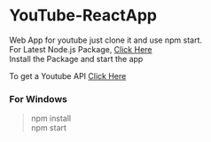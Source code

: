 # YouTube-ReactApp
Web App for youtube just clone it and use npm start.  
For Latest Node.js Package, [Click Here](https://nodejs.org/en/)  
Install the Package and start the app

To get a Youtube API [Click Here](https://developers.google.com/youtube/v3/)

### For Windows
> npm install   
> npm start
